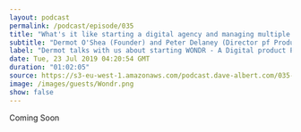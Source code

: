 ```yaml
---
layout: podcast
permalink: /podcast/episode/035
title: "What's it like starting a digital agency and managing multiple software products?"
subtitle: "Dermot O'Shea (Founder) and Peter Delaney (Director pf Product) join me to talk about Wondr.io"
label: "Dermot talks with us about starting WONDR - A Digital product Practice, and Peter talks with us about managing multiple software projects <br> WONDR - A Digital Product Practice bringing Clarity + Bravery to digital businesses <br> <a href='https://wondr.io/' target='_blank'>https://wondr.io/</a> <br> <a href='https://twitter.com/wondrdublin' target='_blank'>https://twitter.com/wondrdublin</a> <br> Dermot: <a href='https://www.linkedin.com/in/dkos/' target='_blank'>https://www.linkedin.com/in/dkos/</a> <br> Peter: <a href='https://www.linkedin.com/in/peter-delaney-ba28a89/' target='_blank'>https://www.linkedin.com/in/peter-delaney-ba28a89/</a>"
date: Tue, 23 Jul 2019 04:20:54 GMT
duration: "01:02:05"
source: https://s3-eu-west-1.amazonaws.com/podcast.dave-albert.com/035-Wondr.io.mp3
image: /images/guests/Wondr.png
show: false
---
```


Coming Soon
